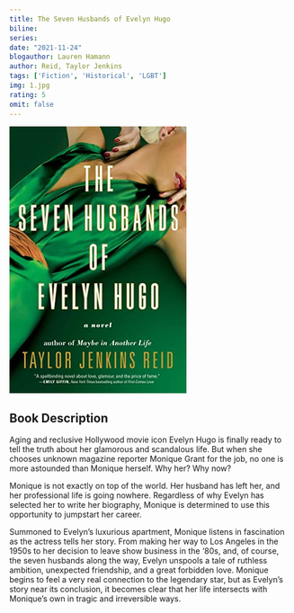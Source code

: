 ```yaml
---
title: The Seven Husbands of Evelyn Hugo
biline:
series: 
date: "2021-11-24"
blogauthor: Lauren Hamann
author: Reid, Taylor Jenkins
tags: ['Fiction', 'Historical', 'LGBT']
img: 1.jpg
rating: 5
omit: false
---
```


![Book Cover](1.jpg)

## Book Description

Aging and reclusive Hollywood movie icon Evelyn Hugo is finally ready to tell the truth about her glamorous and scandalous life. But when she chooses unknown magazine reporter Monique Grant for the job, no one is more astounded than Monique herself. Why her? Why now?

Monique is not exactly on top of the world. Her husband has left her, and her professional life is going nowhere. Regardless of why Evelyn has selected her to write her biography, Monique is determined to use this opportunity to jumpstart her career.

Summoned to Evelyn’s luxurious apartment, Monique listens in fascination as the actress tells her story. From making her way to Los Angeles in the 1950s to her decision to leave show business in the ‘80s, and, of course, the seven husbands along the way, Evelyn unspools a tale of ruthless ambition, unexpected friendship, and a great forbidden love. Monique begins to feel a very real connection to the legendary star, but as Evelyn’s story near its conclusion, it becomes clear that her life intersects with Monique’s own in tragic and irreversible ways.